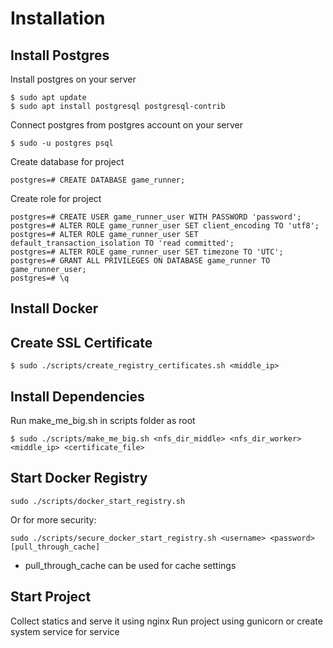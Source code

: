 # Installation

## Install Postgres
Install postgres on your server
```
$ sudo apt update
$ sudo apt install postgresql postgresql-contrib
```
Connect postgres from postgres account on your server
```
$ sudo -u postgres psql
```
Create database for project
```
postgres=# CREATE DATABASE game_runner;
```
Create role for project
```
postgres=# CREATE USER game_runner_user WITH PASSWORD 'password';
postgres=# ALTER ROLE game_runner_user SET client_encoding TO 'utf8';
postgres=# ALTER ROLE game_runner_user SET default_transaction_isolation TO 'read committed';
postgres=# ALTER ROLE game_runner_user SET timezone TO 'UTC';
postgres=# GRANT ALL PRIVILEGES ON DATABASE game_runner TO game_runner_user;
postgres=# \q
```

## Install Docker 

## Create SSL Certificate
```
$ sudo ./scripts/create_registry_certificates.sh <middle_ip>
```

## Install Dependencies
Run make_me_big.sh in scripts folder as root
```
$ sudo ./scripts/make_me_big.sh <nfs_dir_middle> <nfs_dir_worker> <middle_ip> <certificate_file>
```

## Start Docker Registry
```
sudo ./scripts/docker_start_registry.sh 
```
Or for more security:
```
sudo ./scripts/secure_docker_start_registry.sh <username> <password> [pull_through_cache]
```
* pull_through_cache can be used for cache settings

## Start Project
Collect statics and serve it using nginx
Run project using gunicorn or create system service for service 